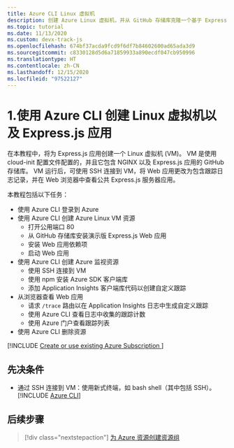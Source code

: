```yaml
---
title: Azure CLI Linux 虚拟机
description: 创建 Azure Linux 虚拟机，并从 GitHub 存储库克隆一个基于 Express.js 的应用。
ms.topic: tutorial
ms.date: 11/13/2020
ms.custom: devx-track-js
ms.openlocfilehash: 674bf37acda9fcd9f6df7b84602600ad65ada3d9
ms.sourcegitcommit: c8330128d5d6a71859933a890ecdf047cb950996
ms.translationtype: HT
ms.contentlocale: zh-CN
ms.lasthandoff: 12/15/2020
ms.locfileid: "97522127"
---
```

# <a name="1-create-linux-virtual-machine-with-expressjs-app-using-azure-cli"></a>1.使用 Azure CLI 创建 Linux 虚拟机以及 Express.js 应用

在本教程中，将为 Express.js 应用创建一个 Linux 虚拟机 (VM)。 VM 是使用 cloud-init 配置文件配置的，并且它包含 NGINX 以及 Express.js 应用的 GitHub 存储库。 VM 运行后，可使用 SSH 连接到 VM，将 Web 应用更改为包含跟踪日志记录，并在 Web 浏览器中查看公共 Express.js 服务器应用。

本教程包括以下任务：

* 使用 Azure CLI 登录到 Azure
* 使用 Azure CLI 创建 Azure Linux VM 资源
    * 打开公用端口 80
    * 从 GitHub 存储库安装演示版 Express.js Web 应用
    * 安装 Web 应用依赖项
    * 启动 Web 应用
* 使用 Azure CLI 创建 Azure 监视资源
    * 使用 SSH 连接到 VM
    * 使用 npm 安装 Azure SDK 客户端库
    * 添加 Application Insights 客户端库代码以创建自定义跟踪
* 从浏览器查看 Web 应用
    * 请求 `/trace` 路由以在 Application Insights 日志中生成自定义跟踪
    * 使用 Azure CLI 查看日志中收集的跟踪计数
    * 使用 Azure 门户查看跟踪列表
* 使用 Azure CLI 删除资源

[!INCLUDE [Create or use existing Azure Subscription ](../../includes/environment-subscription-h2.md)]

## <a name="prerequisites"></a>先决条件

- 通过 SSH 连接到 VM：使用新式终端，如 bash shell（其中包括 SSH）。
[!INCLUDE [Azure CLI](../../../includes/azure-cli-prepare-your-environment-no-header.md)]


## <a name="next-step"></a>后续步骤

> [!div class="nextstepaction"]
> [为 Azure 资源创建资源组](create-azure-monitoring-application-insights-web-resource.md) 